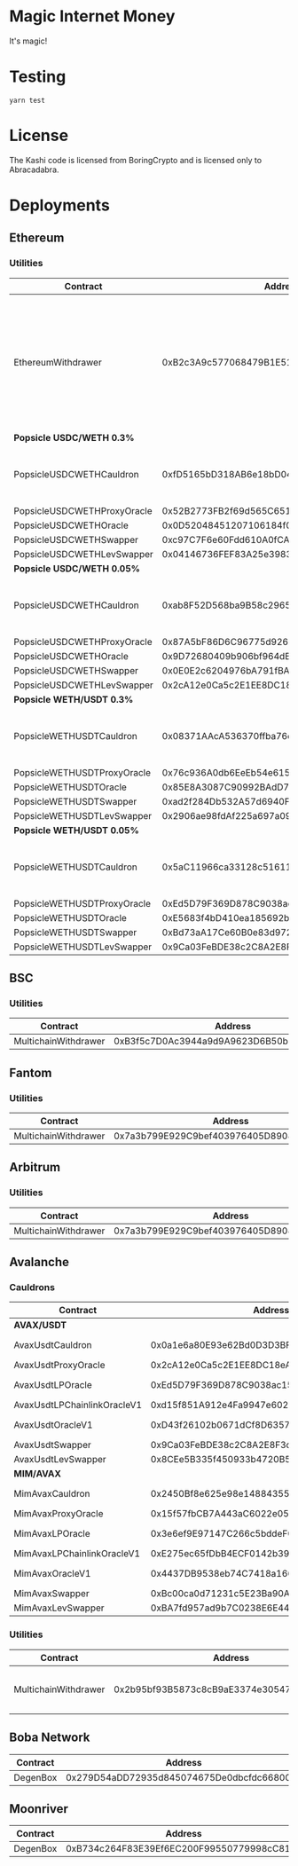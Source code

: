 # Magic Internet Money

It's magic!

# Testing

```
yarn test
```

# License

The Kashi code is licensed from BoringCrypto and is licensed only to Abracadabra.

# Deployments

## Ethereum

### Utilities

| Contract                     | Address                                    | Note                                                                                         |
| ---------------------------- | ------------------------------------------ | -------------------------------------------------------------------------------------------- |
| EthereumWithdrawer           | 0xB2c3A9c577068479B1E5119f6B7da98d25Ba48f4 | Withdraw MIM fees from cauldron and swap for SPELL. Also used as recipient for other chains. |
| **Popsicle USDC/WETH 0.3%**  |                                            |                                                                                              |
| PopsicleUSDCWETHCauldron     | 0xfD5165bD318AB6e18bD0439a736e662986F6C5b2 | 85% LTV .5% initial 3% Interest 8% Fee                                                       |
| PopsicleUSDCWETHProxyOracle  | 0x52B2773FB2f69d565C651d364f0AA95eBED097E4 |                                                                                              |
| PopsicleUSDCWETHOracle       | 0x0D52048451207106184f0423cAF055aE24a5A38A |                                                                                              |
| PopsicleUSDCWETHSwapper      | 0xc97C7F6e60Fdd610A0fCA4792BbBD1dbD028d474 |                                                                                              |
| PopsicleUSDCWETHLevSwapper   | 0x04146736FEF83A25e39834a972cf6A5C011ACEad |                                                                                              |
| **Popsicle USDC/WETH 0.05%** |                                            |                                                                                              |
| PopsicleUSDCWETHCauldron     | 0xab8F52D568ba9B58c296522232240621Cf3f9dDa | 85% LTV .5% initial 3% Interest 8% Fee                                                       |
| PopsicleUSDCWETHProxyOracle  | 0x87A5bF86D6C96775d926F43700c0fD99EE0c2E82 |                                                                                              |
| PopsicleUSDCWETHOracle       | 0x9D72680409b906bf964dBFC89C7c270a88fe4DE6 |                                                                                              |
| PopsicleUSDCWETHSwapper      | 0x0E0E2c6204976bA791fBA95eFbb54f9f76556a57 |                                                                                              |
| PopsicleUSDCWETHLevSwapper   | 0x2cA12e0Ca5c2E1EE8DC18eAA0D24EEd647aE7531 |                                                                                              |
| **Popsicle WETH/USDT 0.3%**  |                                            |                                                                                              |
| PopsicleWETHUSDTCauldron     | 0x08371AAcA536370ffba76e1502E8a476AC3D9691 | 85% LTV .5% initial 3% Interest 8% Fee                                                       |
| PopsicleWETHUSDTProxyOracle  | 0x76c936A0db6EeEb54e615B93a6fAAA9930C02C19 |                                                                                              |
| PopsicleWETHUSDTOracle       | 0x85E8A3087C90992BAdD74BE44F18626b2359F490 |                                                                                              |
| PopsicleWETHUSDTSwapper      | 0xad2f284Db532A57d6940F3A46D875549DCEB030d |                                                                                              |
| PopsicleWETHUSDTLevSwapper   | 0x2906ae98fdAf225a697a09158D10843A89CF0FC5 |                                                                                              |
| **Popsicle WETH/USDT 0.05%** |                                            |                                                                                              |
| PopsicleWETHUSDTCauldron     | 0x5aC11966ca33128c516116b5a597554e9f25ab6f | 85% LTV .5% initial 3% Interest 8% Fee                                                       |
| PopsicleWETHUSDTProxyOracle  | 0xEd5D79F369D878C9038ac156D7D71b6364756f8e |                                                                                              |
| PopsicleWETHUSDTOracle       | 0xE5683f4bD410ea185692b5e6c9513Be6bf1017ec |                                                                                              |
| PopsicleWETHUSDTSwapper      | 0xBd73aA17Ce60B0e83d972aB1Fb32f7cE138Ca32A |                                                                                              |
| PopsicleWETHUSDTLevSwapper   | 0x9Ca03FeBDE38c2C8A2E8F3d74E23a58192Ca921d |                                                                                              |

## BSC

### Utilities

| Contract             | Address                                    | Note |
| -------------------- | ------------------------------------------ | ---- |
| MultichainWithdrawer | 0xB3f5c7D0Ac3944a9d9A9623D6B50bCeA85A26753 |      |

## Fantom

### Utilities

| Contract             | Address                                    | Note |
| -------------------- | ------------------------------------------ | ---- |
| MultichainWithdrawer | 0x7a3b799E929C9bef403976405D8908fa92080449 |      |

## Arbitrum

### Utilities

| Contract             | Address                                    | Note |
| -------------------- | ------------------------------------------ | ---- |
| MultichainWithdrawer | 0x7a3b799E929C9bef403976405D8908fa92080449 |      |

## Avalanche

### Cauldrons

| Contract                    | Address                                    | Note                                  |
| --------------------------- | ------------------------------------------ | ------------------------------------- |
| **AVAX/USDT**               |                                            |                                       |
| AvaxUsdtCauldron            | 0x0a1e6a80E93e62Bd0D3D3BFcF4c362C40FB1cF3D | 85% LTV .5% initial 3% Interest       |
| AvaxUsdtProxyOracle         | 0x2cA12e0Ca5c2E1EE8DC18eAA0D24EEd647aE7531 | Using AvaxUsdtLPOracle                |
| AvaxUsdtLPOracle            | 0xEd5D79F369D878C9038ac156D7D71b6364756f8e | Using AvaxUsdtLPChainlinkOracleV1     |
| AvaxUsdtLPChainlinkOracleV1 | 0xd15f851A912e4Fa9947e6024f16f02Ef25Ff311B | Using AvaxUsdtOracleV1                |
| AvaxUsdtOracleV1            | 0xD43f26102b0671dCf8D6357aA2908D6cC80C0559 | Using Chainlink AVAX/USD and USDT/USD |
| AvaxUsdtSwapper             | 0x9Ca03FeBDE38c2C8A2E8F3d74E23a58192Ca921d | Liquidation Swapper                   |
| AvaxUsdtLevSwapper          | 0x8CEe5B335f450933b4720B5b84e6125d4225FB62 | Leverage Swapper                      |
| **MIM/AVAX**                |                                            |                                       |
| MimAvaxCauldron             | 0x2450Bf8e625e98e14884355205af6F97E3E68d07 | 85% LTV .5% initial 1% Interest       |
| MimAvaxProxyOracle          | 0x15f57fbCB7A443aC6022e051a46cAE19491bC298 | Using MimAvaxLPOracle                 |
| MimAvaxLPOracle             | 0x3e6ef9E97147C266c5bddeF03E7dfba7a167d853 | Using MimAvaxLPChainlinkOracleV1      |
| MimAvaxLPChainlinkOracleV1  | 0xE275ec65fDbB4ECF0142b393402eE90D47359fBf | Using MimAvaxOracleV1                 |
| MimAvaxOracleV1             | 0x4437DB9538eb74C7418a1668766536b279C52709 | Using Chainlink AVAX/USD and MIM/USD  |
| MimAvaxSwapper              | 0xBc00ca0d71231c5E23Ba90A90D8C5D9039C39614 | Liquidation Swapper                   |
| MimAvaxLevSwapper           | 0xBA7fd957ad9b7C0238E6E4413dbA69E83224a582 | Leverage Swapper                      |

### Utilities

| Contract             | Address                                    | Note                                                             |
| -------------------- | ------------------------------------------ | ---------------------------------------------------------------- |
| MultichainWithdrawer | 0x2b95bf93B5873c8cB9aE3374e3054736A5b79676 | Withdraw MIM fees from cauldron and bridge to EthereumWithdrawer |

## Boba Network

| Contract | Address                                    | Note |
| -------- | ------------------------------------------ | ---- |
| DegenBox | 0x279D54aDD72935d845074675De0dbcfdc66800a3 |      |

## Moonriver

| Contract | Address                                    | Note |
| -------- | ------------------------------------------ | ---- |
| DegenBox | 0xB734c264F83E39Ef6EC200F99550779998cC812d |      |
